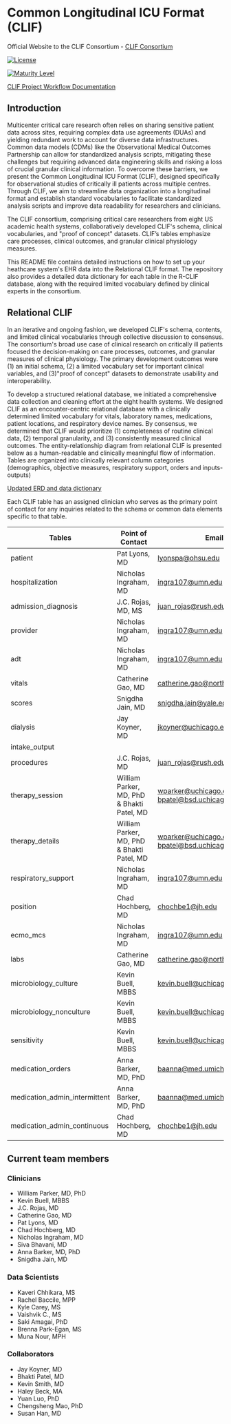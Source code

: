 # Common Longitudinal ICU Format (CLIF)

Official Website to the CLIF Consortium - [CLIF Consortium](https://kaveric.github.io/clif-consortium/about.html)

[![License](https://img.shields.io/badge/license-Apache%202.0-blue.svg)](https://opensource.org/licenses/Apache-2.0)

[![Maturity Level](https://img.shields.io/badge/maturity-Beta-yellow)](https://clif-consortium.github.io/website/data-dictionary.html#overall-maturity-level-for-clif)

[CLIF Project Workflow Documentation](https://github.com/clif-consortium/CLIF/blob/main/WORKFLOW.md)


## Introduction
Multicenter critical care research often relies on sharing sensitive patient data across sites, requiring complex data use agreements (DUAs) and yielding redundant work to account for diverse data infrastructures. Common data models (CDMs) like the Observational Medical Outcomes Partnership can allow for standardized analysis scripts, mitigating these challenges but requiring advanced data engineering skills and risking a loss of crucial granular clinical information. To overcome these barriers, we present the Common Longitudinal ICU Format (CLIF), designed specifically for observational studies of critically ill patients across multiple centres. Through CLIF, we aim to streamline data organization into a longitudinal format and establish standard vocabularies to facilitate standardized analysis scripts and improve data readability for researchers and clinicians.

The CLIF consortium, comprising critical care researchers from eight US academic health systems, collaboratively developed CLIF's schema, clinical vocabularies, and "proof of concept" datasets. CLIF’s tables emphasize care processes, clinical outcomes, and granular clinical physiology measures.

This README file contains detailed instructions on how to set up your heathcare system's EHR data into the Relational CLIF format. The repository also provides a detailed data dictionary for each table in the R-CLIF database, along with the required limited vocabulary defined by clinical experts in the consortium. 

## Relational CLIF

In an iterative and ongoing fashion, we developed CLIF's schema, contents, and limited clinical vocabularies through collective discussion to consensus. The consortium's broad use case of clinical research on critically ill patients focused the decision-making on care processes, outcomes, and granular measures of clinical physiology. The primary development outcomes were (1) an initial schema, (2) a limited vocabulary set for important clinical variables, and (3)"proof of concept" datasets to demonstrate usability and interoperability.

To develop a structured relational database, we initiated a comprehensive data collection and cleaning effort at the eight health systems. We designed CLIF as an encounter-centric relational database with a clinically determined limited vocabulary for vitals, laboratory names, medications, patient locations, and respiratory device names. By consensus, we determined that CLIF would prioritize (1) completeness of routine clinical data, (2) temporal granularity, and (3) consistently measured clinical outcomes. The entity-relationship diagram from relational CLIF is presented below as a human-readable and clinically meaningful flow of information. Tables are organized into clinically relevant column categories (demographics, objective measures, respiratory support, orders and inputs-outputs)

[Updated ERD and data dictionary](https://clif-consortium.github.io/website/data-dictionary.html) 

Each CLIF table has an assigned clinician who serves as the primary point of contact for any inquiries related to the schema or common data elements specific to that table.

| Tables                       | Point of Contact                              | Email                                         | GitHub Username       |
|------------------------------|-----------------------------------------------|-----------------------------------------------|-----------------------|
| patient                      | Pat Lyons, MD                                 | lyonspa@ohsu.edu                              | plyons                |
| hospitalization              | Nicholas Ingraham, MD                         | ingra107@umn.edu                              | ingra107              |
| admission_diagnosis          | J.C. Rojas, MD, MS                            | juan_rojas@rush.edu                           | sajor2000             |
| provider                     | Nicholas Ingraham, MD                         | ingra107@umn.edu                              | ingra107              |
| adt                          | Nicholas Ingraham, MD                         | ingra107@umn.edu                              | ingra107              |
| vitals                       | Catherine Gao, MD                             | catherine.gao@northwestern.edu                | cloverbunny           |
| scores                       | Snigdha Jain, MD                              | snigdha.jain@yale.edu                         | snigdhajainyale       |
| dialysis                     | Jay Koyner, MD                                | jkoyner@uchicago.edu                          |                       |
| intake_output                |                                               |                                               |                       |
| procedures                   | J.C. Rojas, MD                                | juan_rojas@rush.edu                           | sajor2000             |
| therapy_session              | William Parker, MD, PhD & Bhakti Patel, MD    | wparker@uchicago.edu; bpatel@bsd.uchicago.edu | 08wparker             |
| therapy_details              | William Parker, MD, PhD & Bhakti Patel, MD    | wparker@uchicago.edu; bpatel@bsd.uchicago.edu | 08wparker             | 
| respiratory_support          | Nicholas Ingraham, MD                         | ingra107@umn.edu                              | ingra107              |
| position                     | Chad Hochberg, MD                             | chochbe1@jh.edu                               | chochbe1              |
| ecmo_mcs                     | Nicholas Ingraham, MD                         | ingra107@umn.edu                              | ingra107              |
| labs                         | Catherine Gao, MD                             | catherine.gao@northwestern.edu                | cloverbunny           |
| microbiology_culture         | Kevin Buell, MBBS                             | kevin.buell@uchicagomedicine.org              |                       |
| microbiology_nonculture      | Kevin Buell, MBBS                             | kevin.buell@uchicagomedicine.org              |                       |
| sensitivity                  | Kevin Buell, MBBS                             | kevin.buell@uchicagomedicine.org              |                       |
| medication_orders            | Anna Barker, MD, PhD                          | baanna@med.umich.edu                          | baanna23              |
| medication_admin_intermittent| Anna Barker, MD, PhD                          | baanna@med.umich.edu                          | baanna23              |
| medication_admin_continuous  | Chad Hochberg, MD                             | chochbe1@jh.edu                               | chochbe1              |


## Current team members 

### Clinicians 
 * William Parker, MD, PhD 
 * Kevin Buell, MBBS
 * J.C. Rojas, MD
 * Catherine Gao, MD
 * Pat Lyons, MD
 * Chad Hochberg, MD
 * Nicholas Ingraham, MD 
 * Siva Bhavani, MD
 * Anna Barker, MD, PhD
 * Snigdha Jain, MD

### Data Scientists 
 * Kaveri Chhikara, MS
 * Rachel Baccile, MPP
 * Kyle Carey, MS
 * Vaishvik C., MS
 * Saki Amagai, PhD
 * Brenna Park-Egan, MS
 * Muna Nour, MPH

### Collaborators 
 * Jay Koyner, MD
 * Bhakti Patel, MD 
 * Kevin Smith, MD
 * Haley Beck, MA
 * Yuan Luo, PhD
 * Chengsheng Mao, PhD
 * Susan Han, MD
